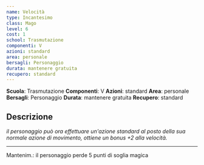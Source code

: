 ```yaml
---
name: Velocità
type: Incantesimo
class: Mago
level: 6
cost: 1
school: Trasmutazione
componenti: V
azioni: standard
area: personale
bersagli: Personaggio
durata: mantenere gratuita
recupero: standard
---
```

**Scuola**: Trasmutazione
**Componenti**: V
**Azioni**: standard
**Area**: personale
**Bersagli**: Personaggio
**Durata**: mantenere gratuita
**Recupero**: standard

**Descrizione**
-

*il personaggio può ora effettuare un'azione standard al posto della sua normale azione di movimento, ottiene un bonus +2 alla velocità.*

---

Mantenim.: il personaggio perde 5 punti di soglia magica
